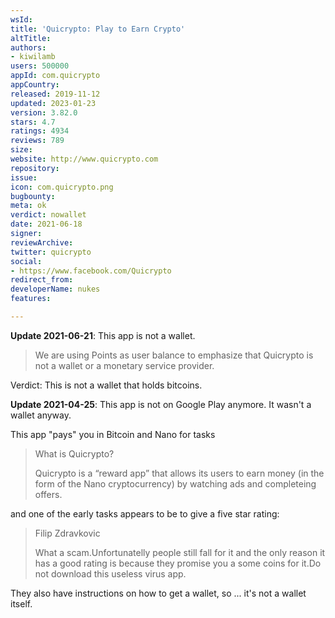 ```yaml
---
wsId: 
title: 'Quicrypto: Play to Earn Crypto'
altTitle: 
authors:
- kiwilamb
users: 500000
appId: com.quicrypto
appCountry: 
released: 2019-11-12
updated: 2023-01-23
version: 3.82.0
stars: 4.7
ratings: 4934
reviews: 789
size: 
website: http://www.quicrypto.com
repository: 
issue: 
icon: com.quicrypto.png
bugbounty: 
meta: ok
verdict: nowallet
date: 2021-06-18
signer: 
reviewArchive: 
twitter: quicrypto
social:
- https://www.facebook.com/Quicrypto
redirect_from: 
developerName: nukes
features: 

---
```


**Update 2021-06-21**: This app is not a wallet.

> We are using Points as user balance to emphasize that Quicrypto is not a wallet or a monetary service provider. 

Verdict: This is not a wallet that holds bitcoins.

**Update 2021-04-25**: This app is not on Google Play anymore. It wasn't a
wallet anyway.

This app "pays" you in Bitcoin and Nano for tasks

> What is Quicrypto?
> 
> Quicrypto is a “reward app” that allows its users to earn money (in the form of the Nano cryptocurrency) by watching ads and completeing offers.

and one of the early tasks appears to be to give a five star rating:

> Filip Zdravkovic
> 
> What a scam.Unfortunatelly people still fall for it and the only reason it has
  a good rating is because they promise you a some coins for it.Do not download
  this useless virus app.

They also have instructions on how to get a wallet, so ... it's not a wallet
itself.
